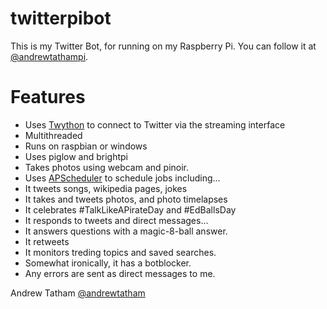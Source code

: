 twitterpibot
============

This is my Twitter Bot, for running on my Raspberry Pi. You can follow it at [@andrewtathampi](https://twitter.com/andrewtathampi).

# Features
* Uses [Twython](https://github.com/ryanmcgrath/twython) to connect to Twitter via the streaming interface
* Multithreaded
* Runs on raspbian or windows
* Uses piglow and brightpi
* Takes photos using webcam and pinoir.
* Uses [APScheduler](https://pypi.python.org/pypi/APScheduler/) to schedule jobs including...
* It tweets songs, wikipedia pages, jokes 
* It takes and tweets photos, and photo timelapses
* It celebrates #TalkLikeAPirateDay and #EdBallsDay
* It responds to tweets and direct messages...
* It answers questions with a magic-8-ball answer.
* It retweets 
* It monitors treding topics and saved searches.
* Somewhat ironically, it has a botblocker.
* Any errors are sent as direct messages to me.

Andrew Tatham
[@andrewtatham](https://twitter.com/andrewtatham)